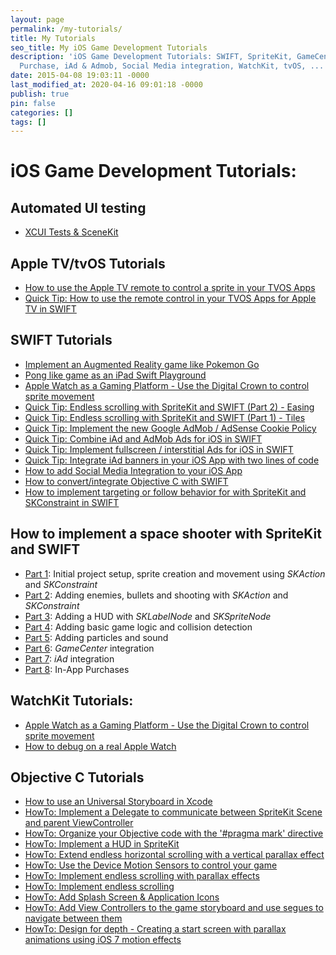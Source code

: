 ```yaml
---
layout: page
permalink: /my-tutorials/
title: My Tutorials
seo_title: My iOS Game Development Tutorials
description: 'iOS Game Development Tutorials: SWIFT, SpriteKit, GameCenter, InApp
  Purchase, iAd & Admob, Social Media integration, WatchKit, tvOS, ...'
date: 2015-04-08 19:03:11 -0000
last_modified_at: 2020-04-16 09:01:18 -0000
publish: true
pin: false
categories: []
tags: []
---
```

# iOS Game Development Tutorials:

## Automated UI testing

  * [XCUI Tests & SceneKit](/xcui-tests-scenekit "XCUI Tests & SceneKit")

## Apple TV/tvOS Tutorials

  * [How to use the Apple TV remote to control a sprite in your TVOS Apps](/quick-tip-how-to-use-the-apple-tv-remote-to-control-a-sprite-in-your-tvos-apps)
  * [Quick Tip: How to use the remote control in your TVOS Apps for Apple TV in SWIFT](/quick-tip-how-to-use-the-remote-control-in-your-tvos-apps-for-apple-tv-in-swift)

## SWIFT Tutorials

  * [Implement an Augmented Reality game like Pokemon Go](/implementing-an-augmented-reality-game-like-pokemon-go-part-1)
  * [Pong like game as an iPad Swift Playground](/pong_swift_playground_ipad)
  * [Apple Watch as a Gaming Platform - Use the Digital Crown to control sprite movement](/applewatch-digitalcrown-control-sprite)
  * [Quick Tip: Endless scrolling with SpriteKit and SWIFT (Part 2) - Easing](/quick-tip-endless-scrolling-spritekit-swift-part-2-4)
  * [Quick Tip: Endless scrolling with SpriteKit and SWIFT (Part 1) - Tiles](/quick-tip-endless-scrolling-with-spritekit-and-swift)
  * [Quick Tip: Implement the new Google AdMob / AdSense Cookie Policy](/quick-tip-implement-the-new-google-admob-adsense-cookie-policy)
  * [Quick Tip: Combine iAd and AdMob Ads for iOS in SWIFT](/quick-tip-combine-iad-and-admob-ads-for-ios-in-swift)
  * [Quick Tip: Implement fullscreen / interstitial Ads for iOS in SWIFT](/quick-tip-implement-fullscreen-interstitial-ads-for-ios-in-swift)
  * [Quick Tip: Integrate iAd banners in your iOS App with two lines of code](/quick-tip-integrate-iad-banner-ads-to-your-ios-app-with-two-lines-of-code)
  * [How to add Social Media Integration to your iOS App](/how-to-add-social-media-integration-to-your-ios-app)
  * [How to convert/integrate Objective C with SWIFT](/how-to-convertintegrate-swift-with-objective-c)
  * [How to implement targeting or follow behavior for with SpriteKit and SKConstraint in SWIFT](/howto-implement-targeting-or-follow-behavior-for-sprites-with-spritekit-and-skconstraint-in-swift)


## How to implement a space shooter with SpriteKit and SWIFT

  * [Part 1](/how-to-implement-a-space-shooter-with-spritekit-and-swift-part-1): Initial project setup, sprite creation and movement using _SKAction_ and _SKConstraint_
  * [Part 2](/how-to-implement-a-space-shooter-with-spritekit-and-swift-part-2): Adding enemies, bullets and shooting with _SKAction_ and _SKConstraint_
  * [Part 3](/how-to-implement-a-space-shooter-with-spritekit-and-swift-part-3-create-a-hud): Adding a HUD with _SKLabelNode_ and _SKSpriteNode_
  * [Part 4](/how-to-implement-a-space-shooter-with-spritekit-and-swift-part-4-collision-detection): Adding basic game logic and collision detection
  * [Part 5](/how-to-implement-a-space-shooter-with-spritekit-and-swift-part-5-particles-and-sound): Adding particles and sound
  * [Part 6](/how-to-implement-a-space-shooter-with-spritekit-and-swift-part-6-game-center-integration): _GameCenter_ integration
  * [Part 7](/how-to-implement-a-space-shooter-with-spritekit-and-swift-part-7-iad-integration): _iAd_ integration
  * [Part 8](/how-to-implement-in-app-purchase-for-your-ios-app-in-swift): In-App Purchases


## WatchKit Tutorials:

  * [Apple Watch as a Gaming Platform - Use the Digital Crown to control sprite movement](/applewatch-digitalcrown-control-sprite)
  * [How to debug on a real Apple Watch](/how-to-debug-on-a-real-apple-watch)



## Objective C Tutorials

  * [How to use an Universal Storyboard in Xcode](/how-to-use-an-universal-storyboard-in-xcode)
  * [HowTo: Implement a Delegate to communicate between SpriteKit Scene and parent ViewController](/howto-implement-a-delegate-pattern-to-communicate-between-a-spritekit-scene-and-the-parent-viewcontroller)
  * [HowTo: Organize your Objective code with the '#pragma mark' directive](/howto-organize-your-objective-code-with-the-pragma-mark-directive)
  * [HowTo: Implement a HUD in SpriteKit](/howto-implement-a-hud-in-spritekit)
  * [HowTo: Extend endless horizontal scrolling with a vertical parallax effect](/howto-extend-endless-horizontal-scrolling-with-a-vertical-parallax-effect)
  * [HowTo: Use the Device Motion Sensors to control your game](/howto-use-the-device-motion-sensors-to-control-your-game)
  * [HowTo: Implement endless scrolling with parallax effects](/howto-implement-endless-scrolling-with-parallax-effects)
  * [HowTo: Implement endless scrolling](/howto-implement-endless-scrolling)
  * [HowTo: Add Splash Screen & Application Icons](/howto-add-splash-screen-application-icons)
  * [HowTo: Add View Controllers to the game storyboard and use segues to navigate between them](/howto-add-view-controllers-to-the-game-storyboard-and-use-segues-to-navigate-between-them)
  * [HowTo: Design for depth - Creating a start screen with parallax animations using iOS 7 motion effects ](/howto-design-for-depth-creating-a-start-screen-with-parallax-animations-using-ios-7-motion-effects)



